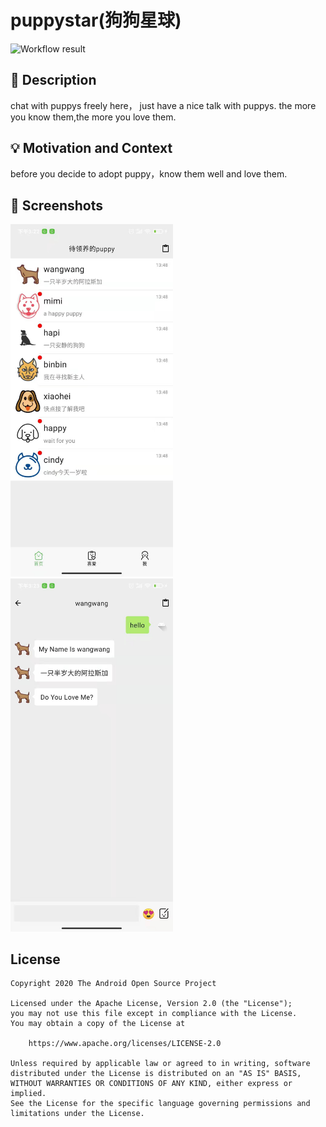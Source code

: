# puppystar(狗狗星球)

<!--- Replace <OWNER> with your Github Username and <REPOSITORY> with the name of your repository. -->
<!--- You can find both of these in the url bar when you open your repository in github. -->
![Workflow result](https://github.com/deyizhao/PuppyStar/workflows/Check/badge.svg)


## :scroll: Description
<!--- Describe your app in one or two sentences -->
chat with puppys freely here，
just have a nice talk with puppys.
the more you know them,the more you love them.

## :bulb: Motivation and Context
<!--- Optionally point readers to interesting parts of your submission. -->
<!--- What are you especially proud of? -->
before you decide to adopt puppy，know them well and love them.

## :camera_flash: Screenshots
<!-- You can add more screenshots here if you like -->
<img src="/results/screenshot_1.png" width="260">&emsp;<img src="/results/screenshot_2.png" width="260">

## License
```
Copyright 2020 The Android Open Source Project

Licensed under the Apache License, Version 2.0 (the "License");
you may not use this file except in compliance with the License.
You may obtain a copy of the License at

    https://www.apache.org/licenses/LICENSE-2.0

Unless required by applicable law or agreed to in writing, software
distributed under the License is distributed on an "AS IS" BASIS,
WITHOUT WARRANTIES OR CONDITIONS OF ANY KIND, either express or implied.
See the License for the specific language governing permissions and
limitations under the License.
```
